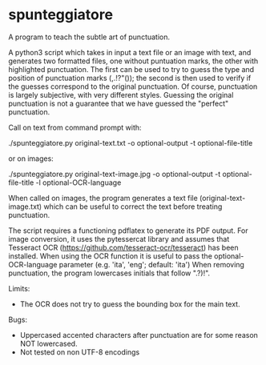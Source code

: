# spunteggiatore
A program to teach the subtle art of punctuation.

A python3 script which takes in input a text file or an image with text, and generates two
formatted files, one without puntuation marks, the other with highlighted punctuation. The first can be 
used to try to guess the type and position of punctuation marks (,.!?"()); the second is then used to verify
if the guesses correspond to the original punctuation. 
Of course, punctuation is largely subjective, with very different styles. Guessing the original punctuation is
not a guarantee that we have guessed the "perfect" punctuation. 

Call on text from command prompt with:

./spunteggiatore.py original-text.txt -o optional-output -t optional-file-title  

or on images:

./spunteggiatore.py original-text-image.jpg -o optional-output -t optional-file-title -l optional-OCR-language

When called on images, the program generates a text file (original-text-image.txt) which can be useful to correct 
the text before treating punctuation.

The script requires a functioning pdflatex to generate its PDF output. For image conversion, it uses the 
pytessercat library and assumes that Tesseract OCR (https://github.com/tesseract-ocr/tesseract) has been installed.
When using the OCR function it is useful to pass the optional-OCR-language parameter (e.g. 'ita', 'eng'; default: 'ita')
When removing punctuation, the program lowercases initials that follow ".?)!".

Limits: 
- The OCR does not try to guess the bounding box for the main text.

Bugs:
- Uppercased accented characters after punctuation are for some reason NOT lowercased.
- Not tested on non UTF-8 encodings

